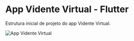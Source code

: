 # App Vidente Virtual - Flutter

Estrutura inicial de projeto do app Vidente Virtual.

![App Vidente Virtual](https://github.com/lucasfv1/imagens-publicas/blob/main/app-vidente-virtual-flutter.jpg)
